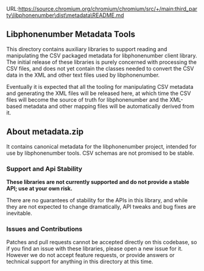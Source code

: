 URL:https://source.chromium.org/chromium/chromium/src/+/main:third_party\libphonenumber\dist\metadata\README.md
## Libphonenumber Metadata Tools

This directory contains auxiliary libraries to support reading and manipulating
the CSV packaged metadata for libphonenumber client library. The initial release
of these libraries is purely concerned with processing the CSV files, and does
not yet contain the classes needed to convert the CSV data in the XML and other
text files used by libphonenumber.

Eventually it is expected that all the tooling for manipulating CSV metadata and
generating the XML files will be released here, at which time the CSV files will
become the source of truth for libphonenumber and the XML-based metadata and
other mapping files will be automatically derived from it.

## About metadata.zip

It contains canonical metadata for the libphonenumber project, intended for use
by libphonenumber tools. CSV schemas are not promised to be stable.

### Support and Api Stability

**These libraries are not currently supported and do not provide a stable API;
use at your own risk.**

There are no guarantees of stability for the APIs in this library, and while
they are not expected to change dramatically, API tweaks and bug fixes are
inevitable.

### Issues and Contributions

Patches and pull requests cannot be accepted directly on this codebase, so if
you find an issue with these libraries, please open a new issue for it. However
we do not accept feature requests, or provide answers or technical support for
anything in this directory at this time.
